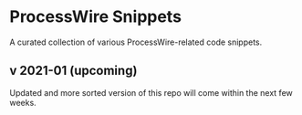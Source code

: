 # ProcessWire Snippets
A curated collection of various ProcessWire-related code snippets.

## v 2021-01 (upcoming)

Updated and more sorted version of this repo will come within the next few weeks.
